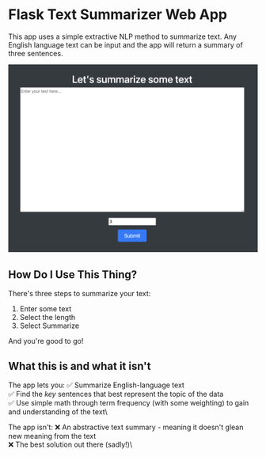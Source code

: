 # Flask Text Summarizer Web App

This app uses a simple extractive NLP method to summarize text. Any English language text can be input and the app will return a summary of three sentences.

![Demo Image](/app/images/Demo.png)

## How Do I Use This Thing?

There's three steps to summarize your text:

1. Enter some text
2. Select the length
3. Select Summarize

And you're good to go!

## What this is and what it isn't
The app lets you:
✅ Summarize English-language text\
✅ Find the _key_ sentences that best represent the topic of the data\
✅ Use simple math through term frequency (with some weighting) to gain and understanding of the text\

The app isn't:
❌ An abstractive text summary - meaning it doesn't glean new meaning from the text\
❌ The best solution out there (sadly!)\
